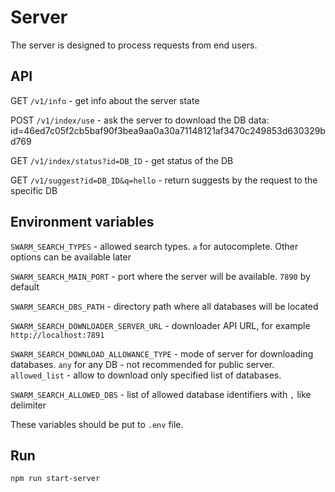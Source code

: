 # Server

The server is designed to process requests from end users.

## API

GET `/v1/info` - get info about the server state

POST `/v1/index/use` - ask the server to download the DB
data: id=46ed7c05f2cb5baf90f3bea9aa0a30a71148121af3470c249853d630329bd769

GET `/v1/index/status?id=DB_ID` - get status of the DB

GET `/v1/suggest?id=DB_ID&q=hello` - return suggests by the request to the specific DB

## Environment variables

`SWARM_SEARCH_TYPES` - allowed search types. `a` for autocomplete. Other options can be available later

`SWARM_SEARCH_MAIN_PORT` - port where the server will be available. `7890` by default

`SWARM_SEARCH_DBS_PATH` - directory path where all databases will be located

`SWARM_SEARCH_DOWNLOADER_SERVER_URL` - downloader API URL, for example `http://localhost:7891`

`SWARM_SEARCH_DOWNLOAD_ALLOWANCE_TYPE` - mode of server for downloading databases. `any` for any DB - not recommended for public server. `allowed_list` - allow to download only specified list of databases. 

`SWARM_SEARCH_ALLOWED_DBS` - list of allowed database identifiers with `,` like delimiter

These variables should be put to `.env` file.

## Run

`npm run start-server`
